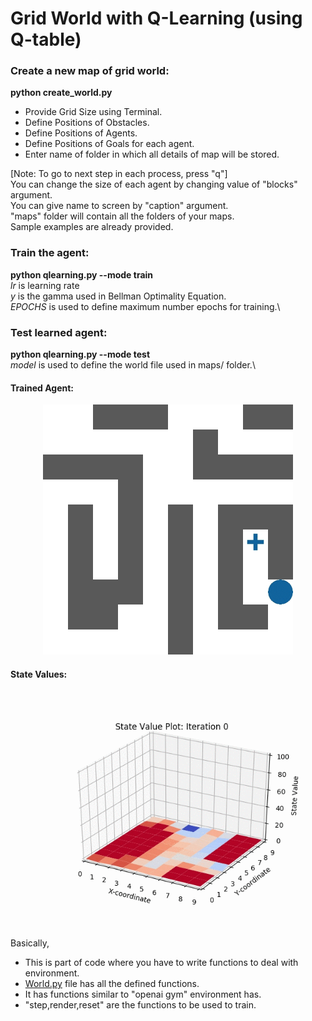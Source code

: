 # Grid World with Q-Learning (using Q-table)

### Create a new map of grid world:		
**python create_world.py**

* Provide Grid Size using Terminal.
* Define Positions of Obstacles.
* Define Positions of Agents.
* Define Positions of Goals for each agent.
* Enter name of folder in which all details of map will be stored.

[Note: To go to next step in each process, press "q"]\
You can change the size of each agent by changing value of "blocks" argument.\
You can give name to screen by "caption" argument.\
"maps" folder will contain all the folders of your maps.\
Sample examples are already provided.

### Train the agent:
**python qlearning.py --mode train**\
*lr* is learning rate\
*y* is the gamma used in Bellman Optimality Equation.\
*EPOCHS* is used to define maximum number epochs for training.\

### Test learned agent:
**python qlearning.py --mode test**\
*model* is used to define the world file used in maps/ folder.\

#### Trained Agent:
<p align="center">
  <img src="https://github.com/vinits5/grid_qlearning/blob/master/world10x10_model1/trained_agent.gif" width="400" height="400" title="Trained Agent">
</p>


#### State Values:
<p align="center">
  <img src="https://github.com/vinits5/grid_qlearning/blob/master/world10x10_model1/state_value.gif" title="State Value GIF">
</p>

Basically,
* This is part of code where you have to write functions to deal with environment.
* [World.py](https://github.com/vinits5/grid_qlearning/blob/master/World.py) file has all the defined functions.
*  It has functions similar to "openai gym" environment has.
*  "step,render,reset" are the functions to be used to train.